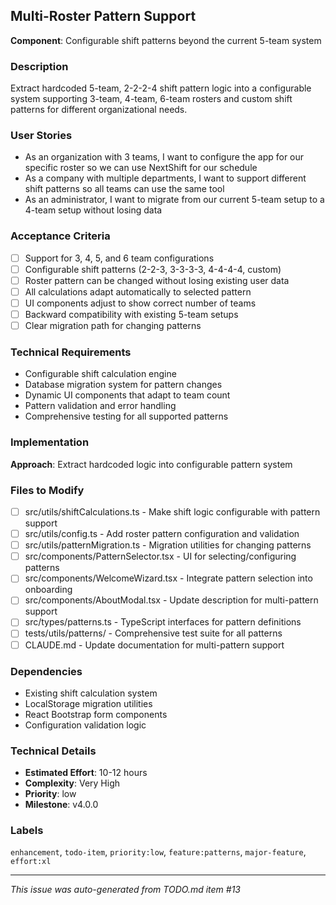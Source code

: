 ## Multi-Roster Pattern Support

**Component**: Configurable shift patterns beyond the current 5-team system

### Description
Extract hardcoded 5-team, 2-2-2-4 shift pattern logic into a configurable system supporting 3-team, 4-team, 6-team rosters and custom shift patterns for different organizational needs.

### User Stories
- As an organization with 3 teams, I want to configure the app for our specific roster so we can use NextShift for our schedule
- As a company with multiple departments, I want to support different shift patterns so all teams can use the same tool
- As an administrator, I want to migrate from our current 5-team setup to a 4-team setup without losing data

### Acceptance Criteria
- [ ] Support for 3, 4, 5, and 6 team configurations
- [ ] Configurable shift patterns (2-2-3, 3-3-3-3, 4-4-4-4, custom)
- [ ] Roster pattern can be changed without losing existing user data
- [ ] All calculations adapt automatically to selected pattern
- [ ] UI components adjust to show correct number of teams
- [ ] Backward compatibility with existing 5-team setups
- [ ] Clear migration path for changing patterns

### Technical Requirements
- Configurable shift calculation engine
- Database migration system for pattern changes
- Dynamic UI components that adapt to team count
- Pattern validation and error handling
- Comprehensive testing for all supported patterns

### Implementation
**Approach**: Extract hardcoded logic into configurable pattern system

### Files to Modify
- [ ] src/utils/shiftCalculations.ts - Make shift logic configurable with pattern support
- [ ] src/utils/config.ts - Add roster pattern configuration and validation
- [ ] src/utils/patternMigration.ts - Migration utilities for changing patterns
- [ ] src/components/PatternSelector.tsx - UI for selecting/configuring patterns
- [ ] src/components/WelcomeWizard.tsx - Integrate pattern selection into onboarding
- [ ] src/components/AboutModal.tsx - Update description for multi-pattern support
- [ ] src/types/patterns.ts - TypeScript interfaces for pattern definitions
- [ ] tests/utils/patterns/ - Comprehensive test suite for all patterns
- [ ] CLAUDE.md - Update documentation for multi-pattern support

### Dependencies
- Existing shift calculation system
- LocalStorage migration utilities
- React Bootstrap form components
- Configuration validation logic

### Technical Details
- **Estimated Effort**: 10-12 hours
- **Complexity**: Very High
- **Priority**: low
- **Milestone**: v4.0.0

### Labels
`enhancement`, `todo-item`, `priority:low`, `feature:patterns`, `major-feature`, `effort:xl`

---
*This issue was auto-generated from TODO.md item #13*
